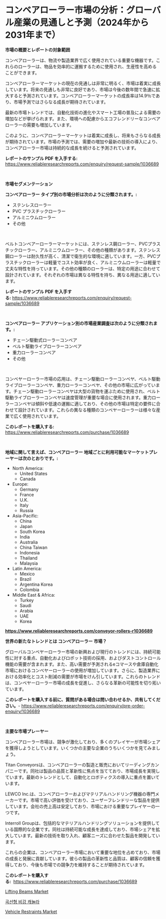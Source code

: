 <p><h1>コンベアローラー市場の分析：グローバル産業の見通しと予測（2024年から2031年まで）</h1></p><p><strong>市場の概要とレポートの対象範囲</strong></p>
<p><p>コンベアローラーは、物流や製造業界で広く使用されている重要な機器です。これらのローラーは、物品を効率的に運搬するために使用され、生産性を高めることができます。</p><p>コンベアローラーマーケットの現在の見通しは非常に明るく、市場は着実に成長しています。将来の見通しも非常に良好であり、市場は今後の数年間で急速に拡大すると予測されています。コンベアローラーマーケットの成長率は14.9％であり、市場予測ではさらなる成長が期待されています。</p><p>最新の市場トレンドでは、自動化技術の進化やスマート工場の普及による需要の増加などが挙げられます。また、環境への配慮からエコフレンドリーなコンベアローラーの需要も増加しています。</p><p>このように、コンベアローラーマーケットは着実に成長し、将来もさらなる成長が期待されています。市場の予測では、需要の増加や最新の技術の導入により、コンベアローラー市場は持続的な成長を続けると予測されています。</p></p>
<p><strong>レポートのサンプル PDF を入手する:</strong> <a href="https://www.reliableresearchreports.com/enquiry/request-sample/1036689">https://www.reliableresearchreports.com/enquiry/request-sample/1036689</a></p>
<p>&nbsp;</p>
<p><strong>市場セグメンテーション</strong></p>
<p><strong>コンベアローラー タイプ別の市場分析は次のように分類されます。:</strong></p>
<p><ul><li>ステンレスローラー</li><li>PVC プラスチックローラー</li><li>アルミニウムローラー</li><li>その他</li></ul></p>
<p>&nbsp;</p>
<p><p>ベルトコンベアーローラーマーケットには、ステンレス鋼ローラー、PVCプラスチックローラー、アルミニウムローラー、その他の種類があります。ステンレス鋼ローラーは耐久性が高く、清潔で衛生的な環境に適しています。一方、PVCプラスチックローラーは軽量でコスト効率が良く、アルミニウムローラーは軽量で丈夫な特性を持っています。その他の種類のローラーは、特定の用途に合わせて設計されています。それぞれの市場は異なる特性を持ち、異なる用途に適しています。</p></p>
<p><strong>レポートのサンプル PDF を入手する:</strong>&nbsp;<a href="https://www.reliableresearchreports.com/enquiry/request-sample/1036689">https://www.reliableresearchreports.com/enquiry/request-sample/1036689</a></p>
<p>&nbsp;</p>
<p><strong> コンベアローラー アプリケーション別の市場産業調査は次のように分類されます。:</strong></p>
<p><ul><li>チェーン駆動式ローラーコンベア</li><li>ベルト駆動ライブローラーコンベア</li><li>重力ローラーコンベア</li><li>その他</li></ul></p>
<p>&nbsp;</p>
<p><p>コンベヤーローラー市場の応用は、チェーン駆動ローラーコンベヤ、ベルト駆動ライブローラーコンベヤ、重力ローラーコンベヤ、その他の市場に広がっています。チェーン駆動ローラーコンベヤは大型の貨物を運ぶために使用され、ベルト駆動ライブローラーコンベヤは速度管理が重要な場合に使用されます。重力ローラーコンベヤは傾斜や低速の運搬に適しており、その他の市場は特定の要件に合わせて設計されています。これらの異なる種類のコンベヤーローラーは様々な産業で広く使用されています。</p></p>
<p><strong>このレポートを購入する:</strong>&nbsp; <a href="https://www.reliableresearchreports.com/purchase/1036689">https://www.reliableresearchreports.com/purchase/1036689</a></p>
<p>&nbsp;</p>
<p><strong>地域に関して言えば、コンベアローラー 地域ごとに利用可能なマーケットプレーヤーは次のとおりです。:</strong></p>
<p><ul>
    <li>
        North America:
        <ul>
            <li>United States</li>
            <li>Canada</li>
        </ul>
    </li>
    <li>
        Europe:
        <ul>
            <li>Germany</li>
            <li>France</li>
            <li>U.K.</li>
            <li>Italy</li>
            <li>Russia</li>
        </ul>
    </li>
    <li>
        Asia-Pacific:
        <ul>
            <li>China</li>
            <li>Japan</li>
            <li>South Korea</li>
            <li>India</li>
            <li>Australia</li>
            <li>China Taiwan</li>
            <li>Indonesia</li>
            <li>Thailand</li>
            <li>Malaysia</li>
        </ul>
    </li>
    <li>
        Latin America:
        <ul>
            <li>Mexico</li>
            <li>Brazil</li>
            <li>Argentina Korea</li>
            <li>Colombia</li>
        </ul>
    </li>
    <li>
        Middle East & Africa:
        <ul>
            <li>Turkey</li>
            <li>Saudi</li>
            <li>Arabia</li>
            <li>UAE</li>
            <li>Korea</li>
        </ul>
    </li>
    </ul></p>
<p><strong><a href="https://www.reliableresearchreports.com/conveyor-rollers-r1036689">https://www.reliableresearchreports.com/conveyor-rollers-r1036689</a></strong>&nbsp;</p>
<p><strong>世界の新たなトレンドとは コンベアローラー 市場？</strong></p>
<p><p>グローバルコンベヤーローラー市場の新興および現行のトレンドには、持続可能性に対する重点、自動化およびロボット技術の採用、およびダストコントロール機能の需要が含まれます。また、高い需要が予測されるeコマースや倉庫自動化市場におけるコンベヤーローラーの使用が増加しています。さらに、製造業界における効率化とコスト削減の需要が市場をけん引しています。これらのトレンドは、コンベヤーローラー市場の成長を促進し、さらなる革新の可能性を切り拓いています。</p></p>
<p><strong>このレポートを購入する前に、質問がある場合は問い合わせるか、共有してください。</strong>- <a href="https://www.reliableresearchreports.com/enquiry/pre-order-enquiry/1036689">https://www.reliableresearchreports.com/enquiry/pre-order-enquiry/1036689</a></p>
<p>&nbsp;</p>
<p><strong>主要な市場プレーヤー</strong></p>
<p><p>コンベアローラー市場は、競争が激化しており、多くのプレイヤーが市場シェアを獲得しようとしています。いくつかの主要な企業のうちいくつかを見てみましょう。</p><p>Titan Conveyorsは、コンベアローラーの製造と販売においてリーディングカンパニーです。同社は製品の品質と革新性に焦点を当てており、市場成長を実現しています。最新のトレンドとして、自動化とロボティクスの導入に重点を置いています。</p><p>LEWCO Inc.は、コンベアローラーおよびマテリアルハンドリング機器の専門メーカーです。市場で高い評価を受けており、ユーザーフレンドリーな製品を提供しています。会社の売上高は安定しており、市場における重要なプレイヤーの一つです。</p><p>Interroll Groupは、包括的なマテリアルハンドリングソリューションを提供している国際的な企業です。同社は持続可能な成長を達成しており、市場シェアを拡大しています。最新の技術を取り入れ、顧客ニーズに合わせた製品を開発しています。</p><p>これらの企業は、コンベアローラー市場において重要な地位を占めており、市場の成長と発展に貢献しています。彼らの製品の革新性と品質は、顧客の信頼を獲得しており、今後も市場での競争力を維持することが期待されています。</p></p>
<p><strong>このレポートを購入する:</strong>&nbsp;&nbsp;<a href="https://www.reliableresearchreports.com/purchase/1036689">https://www.reliableresearchreports.com/purchase/1036689</a></p>
<p><p><a href="https://github.com/Sarissaschmalingtr6fz2739/Market-Research-Report-List-2/blob/main/lifting-beams-market.md">Lifting Beams Market</a></p><p><a href="https://github.com/wallacBahrtyinger567686/Market-Research-Report-List-1/blob/main/339049926535.md">곡선형 비강 캐뉼라</a></p><p><a href="https://github.com/jodemen/Market-Research-Report-List-2/blob/main/vehicle-restraints-market.md">Vehicle Restraints Market</a></p></p>